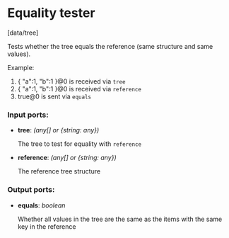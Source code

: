 # Equality tester

[data/tree]

Tests whether the tree equals the reference (same structure and same values).

Example:
1. { "a":1, "b":1 }@0 is received via `tree`
2. { "a":1, "b":1 }@0 is received via `reference`
3. true@0 is sent via `equals`

### Input ports:

* __tree__: _(any[] or {string: any})_

    The tree to test for equality with `reference`



* __reference__: _(any[] or {string: any})_

    The reference tree structure



### Output ports:

* __equals__: _boolean_

    Whether all values in the tree are the same as the items with the same key in the reference




